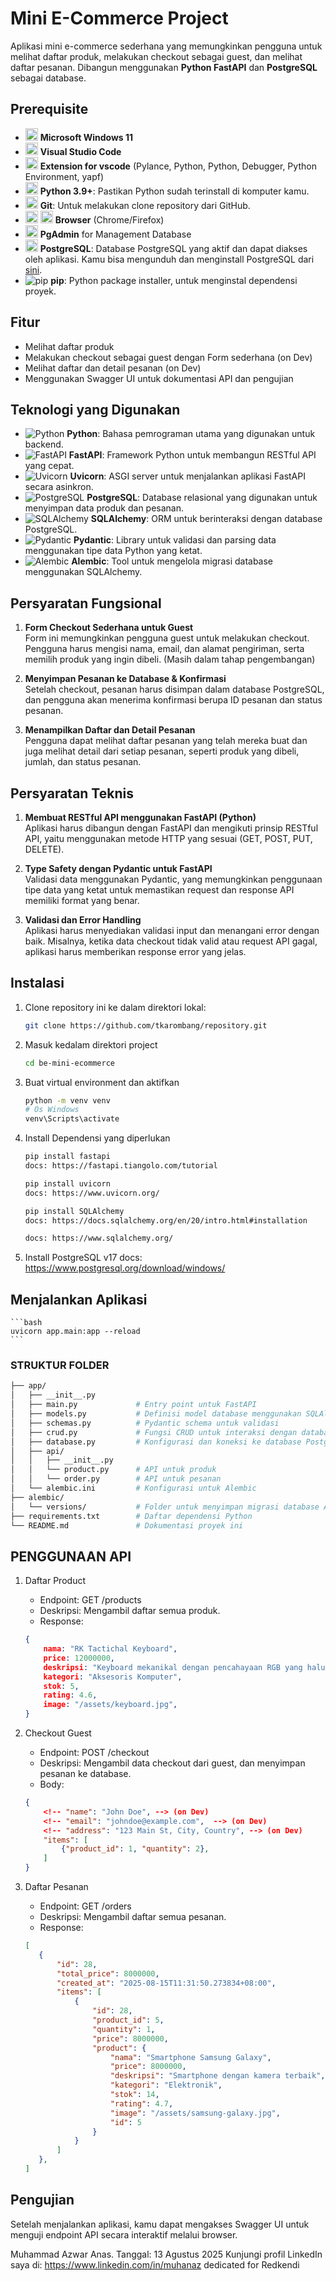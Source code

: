 # Mini E-Commerce Project

Aplikasi mini e-commerce sederhana yang memungkinkan pengguna untuk melihat daftar produk, melakukan checkout sebagai guest, dan melihat daftar pesanan. Dibangun menggunakan **Python FastAPI** dan **PostgreSQL** sebagai database.

## Prerequisite
   - <img src="https://cdn.jsdelivr.net/gh/devicons/devicon/icons/windows11/windows11-original.svg" width="20" height="20" /> **Microsoft Windows 11**
   - <img src="https://cdn.jsdelivr.net/gh/devicons/devicon/icons/visualstudio/visualstudio-plain.svg" width="20" height="20" /> **Visual Studio Code**
   - <img src="https://cdn.jsdelivr.net/gh/devicons/devicon/icons/vscode/vscode-original.svg" width="20" height="20" /> **Extension for vscode** (Pylance, Python, Python, Debugger, Python Environment, yapf)
   - <img src="https://cdn.jsdelivr.net/gh/devicons/devicon/icons/python/python-original.svg" width="20" height="20" /> **Python 3.9+**: Pastikan Python sudah terinstall di komputer kamu.
   - <img src="https://cdn.jsdelivr.net/gh/devicons/devicon/icons/git/git-original.svg" width="20" height="20" /> **Git**: Untuk melakukan clone repository dari GitHub.
   - <img src="https://cdn.jsdelivr.net/gh/devicons/devicon/icons/chrome/chrome-original.svg" width="20" height="20" /> <img src="https://cdn.jsdelivr.net/gh/devicons/devicon/icons/firefox/firefox-original.svg" width="20" height="20" /> **Browser** (Chrome/Firefox)
   - <img src="https://cdn.jsdelivr.net/gh/devicons/devicon/icons/postgresql/postgresql-original.svg" width="20" height="20" />  **PgAdmin** for Management Database
   - <img src="https://cdn.jsdelivr.net/gh/devicons/devicon/icons/postgresql/postgresql-original.svg" width="20" height="20" />  **PostgreSQL**: Database PostgreSQL yang aktif dan dapat diakses oleh aplikasi. Kamu bisa mengunduh dan menginstall PostgreSQL dari [sini](https://www.postgresql.org/download/).
   - ![pip](https://img.shields.io/badge/pip-21.0.1-61C9FF?style=flat-square&logo=pypi&logoColor=white) **pip**: Python package installer, untuk menginstal dependensi proyek.



## Fitur

- Melihat daftar produk
- Melakukan checkout sebagai guest dengan Form sederhana (on Dev)
- Melihat daftar dan detail pesanan (on Dev)
- Menggunakan Swagger UI untuk dokumentasi API dan pengujian

## Teknologi yang Digunakan

- ![Python](https://img.shields.io/badge/Python-3.9-blue) **Python**: Bahasa pemrograman utama yang digunakan untuk backend.
- ![FastAPI](https://img.shields.io/badge/FastAPI-0.75-blue) **FastAPI**: Framework Python untuk membangun RESTful API yang cepat.
- ![Uvicorn](https://img.shields.io/badge/Uvicorn-0.15-blue) **Uvicorn**: ASGI server untuk menjalankan aplikasi FastAPI secara asinkron.
- ![PostgreSQL](https://img.shields.io/badge/PostgreSQL-13-blue) **PostgreSQL**: Database relasional yang digunakan untuk menyimpan data produk dan pesanan.
- ![SQLAlchemy](https://img.shields.io/badge/SQLAlchemy-1.4-blue) **SQLAlchemy**: ORM untuk berinteraksi dengan database PostgreSQL.
- ![Pydantic](https://img.shields.io/badge/Pydantic-1.8-blue) **Pydantic**: Library untuk validasi dan parsing data menggunakan tipe data Python yang ketat.
- ![Alembic](https://img.shields.io/badge/Alembic-1.7-blue) **Alembic**: Tool untuk mengelola migrasi database menggunakan SQLAlchemy.

## Persyaratan Fungsional

1. **Form Checkout Sederhana untuk Guest**  
   Form ini memungkinkan pengguna guest untuk melakukan checkout. Pengguna harus mengisi nama, email, dan alamat pengiriman, serta memilih produk yang ingin dibeli. (Masih dalam tahap pengembangan)

2. **Menyimpan Pesanan ke Database & Konfirmasi**  
   Setelah checkout, pesanan harus disimpan dalam database PostgreSQL, dan pengguna akan menerima konfirmasi berupa ID pesanan dan status pesanan.

3. **Menampilkan Daftar dan Detail Pesanan**  
   Pengguna dapat melihat daftar pesanan yang telah mereka buat dan juga melihat detail dari setiap pesanan, seperti produk yang dibeli, jumlah, dan status pesanan.

## Persyaratan Teknis

1. **Membuat RESTful API menggunakan FastAPI (Python)**  
   Aplikasi harus dibangun dengan FastAPI dan mengikuti prinsip RESTful API, yaitu menggunakan metode HTTP yang sesuai (GET, POST, PUT, DELETE).

2. **Type Safety dengan Pydantic untuk FastAPI**  
   Validasi data menggunakan Pydantic, yang memungkinkan penggunaan tipe data yang ketat untuk memastikan request dan response API memiliki format yang benar.

3. **Validasi dan Error Handling**  
   Aplikasi harus menyediakan validasi input dan menangani error dengan baik. Misalnya, ketika data checkout tidak valid atau request API gagal, aplikasi harus memberikan response error yang jelas.



## Instalasi

1. Clone repository ini ke dalam direktori lokal:
   ```bash
   git clone https://github.com/tkarombang/repository.git
   ```
2. Masuk kedalam direktori project
    ```bash
    cd be-mini-ecommerce
    ```
3. Buat virtual environment dan aktifkan
    ```bash
    python -m venv venv
    # Os Windows
    venv\Scripts\activate
    ```
4. Install Dependensi yang diperlukan
    ```bash
    pip install fastapi
    docs: https://fastapi.tiangolo.com/tutorial

    pip install uvicorn
    docs: https://www.uvicorn.org/

    pip install SQLAlchemy
    docs: https://docs.sqlalchemy.org/en/20/intro.html#installation

    docs: https://www.sqlalchemy.org/
    ```
5. Install PostgreSQL v17
docs: https://www.postgresql.org/download/windows/

## Menjalankan Aplikasi
    ```bash
    uvicorn app.main:app --reload
    ```
### STRUKTUR FOLDER
    
```bash
├── app/
│   ├── __init__.py
│   ├── main.py             # Entry point untuk FastAPI
│   ├── models.py           # Definisi model database menggunakan SQLAlchemy
│   ├── schemas.py          # Pydantic schema untuk validasi
│   ├── crud.py             # Fungsi CRUD untuk interaksi dengan database
│   ├── database.py         # Konfigurasi dan koneksi ke database PostgreSQL
│   ├── api/
│   │   ├── __init__.py
│   │   └── product.py      # API untuk produk
│   │   └── order.py        # API untuk pesanan
│   └── alembic.ini         # Konfigurasi untuk Alembic
├── alembic/
│   └── versions/           # Folder untuk menyimpan migrasi database Alembic
├── requirements.txt        # Daftar dependensi Python
└── README.md               # Dokumentasi proyek ini
```

## PENGGUNAAN API
1. Daftar Product
    - Endpoint: GET /products
    - Deskripsi: Mengambil daftar semua produk.
    - Response:
    ```json
    {
        nama: "RK Tactichal Keyboard",
        price: 12000000,
        deskripsi: "Keyboard mekanikal dengan pencahayaan RGB yang halus dan responsif.",
        kategori: "Aksesoris Komputer",
        stok: 5,
        rating: 4.6,
        image: "/assets/keyboard.jpg",
    }
    ```

2. Checkout Guest
    - Endpoint: POST /checkout
    - Deskripsi: Mengambil data checkout dari guest, dan menyimpan pesanan ke database.
    - Body:
    ```json
    {
        <!-- "name": "John Doe", --> (on Dev) 
        <!-- "email": "johndoe@example.com",  --> (on Dev) 
        <!-- "address": "123 Main St, City, Country", --> (on Dev) 
        "items": [
            {"product_id": 1, "quantity": 2},
        ]
    }
    ```
3. Daftar Pesanan
     - Endpoint: GET /orders
     - Deskripsi: Mengambil daftar semua pesanan.
     - Response:
     ```json
     [
        {
            "id": 28,
            "total_price": 8000000,
            "created_at": "2025-08-15T11:31:50.273834+08:00",
            "items": [
                {
                    "id": 28,
                    "product_id": 5,
                    "quantity": 1,
                    "price": 8000000,
                    "product": {
                        "nama": "Smartphone Samsung Galaxy",
                        "price": 8000000,
                        "deskripsi": "Smartphone dengan kamera terbaik",
                        "kategori": "Elektronik",
                        "stok": 14,
                        "rating": 4.7,
                        "image": "/assets/samsung-galaxy.jpg",
                        "id": 5
                    }
                }
            ]
        },
     ]
     ```

## Pengujian
Setelah menjalankan aplikasi, kamu dapat mengakses Swagger UI untuk menguji endpoint API secara interaktif melalui browser.



Muhammad Azwar Anas.
Tanggal: 13 Agustus 2025
Kunjungi profil LinkedIn saya di: https://www.linkedin.com/in/muhanaz dedicated for Redkendi

